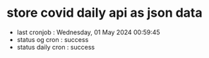 # store covid daily api as json data

- last cronjob : Wednesday, 01 May 2024 00:59:45
- status og cron : success
- status daily cron : success
      
      